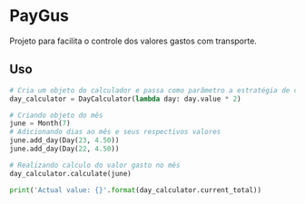# PayGus

Projeto para facilita o controle dos valores gastos com transporte.

## Uso

```Python
# Cria um objeto do calculador e passa como parâmetro a estratégia de calculo a ser aplicada nos calculos dos valores diários
day_calculator = DayCalculator(lambda day: day.value * 2)

# Criando objeto do mês
june = Month(7)
# Adicionando dias ao mês e seus respectivos valores
june.add_day(Day(23, 4.50))
june.add_day(Day(22, 4.50))

# Realizando calculo do valor gasto no mês
day_calculator.calculate(june)

print('Actual value: {}'.format(day_calculator.current_total))
```
